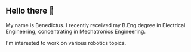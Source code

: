 ## Hello there 👋

My name is Benedictus. I recently received my B.Eng degree in Electrical Engineering, concentrating in Mechatronics Engineering.

I'm interested to work on various robotics topics.





<!--
**bentuschristo/bentuschristo** is a ✨ _special_ ✨ repository because its `README.md` (this file) appears on your GitHub profile.

Here are some ideas to get you started:

- 🔭 I’m currently working on ...
- 🌱 I’m currently learning ...
- 👯 I’m looking to collaborate on ...
- 🤔 I’m looking for help with ...
- 💬 Ask me about ...
- 📫 How to reach me: ...
- 😄 Pronouns: ...
- ⚡ Fun fact: ...
-->
